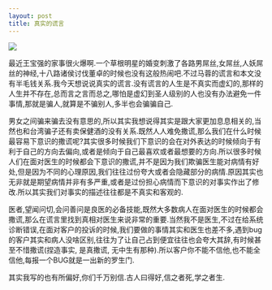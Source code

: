 ```yaml
--- 
layout: post
title: 真实的谎言
---
```


![](http://oaye9fj7h.bkt.clouddn.com/A10D589B-431D-4E23-9208-EAC6DC5796E3_20160826213033.jpeg)

最近王宝强的家事很火爆啊.一个草根明星的婚变刺激了各路男屌丝,女屌丝,人妖屌丝的神经,十八路诸侯讨伐董卓的时候也没有这般热闹吧.不过马蓉的谎言和本文没有半毛钱关系.我今天想说说真实的谎言.没有谎言的人生是不真实而虚幻的,那样的人生并不存在,总而言之言而总之,哪怕是虚幻到圣人级别的人也没有办法避免一件事情,那就是骗人,就算是不骗别人,多半也会骗骗自己.  

男女之间骗来骗去没有意思的,所以其实我想说得其实是跟大家更加息息相关的,当然也和台湾骗子还有卖保健酒的没有关系.既然人人难免撒谎,那么我们在什么时候最容易下意识的撒谎呢?其实很多时候我们下意识的会在对外表达的时候倾向于有利于自己的方向去偏向,或者是倾向于自己最喜欢或者最想要的方向.所以很多时候人们在面对医生的时候都会下意识的撒谎,并不是因为我们欺骗医生能对病情有好处,但是因为不同的心理原因,我们往往过份夸大或者会隐藏部分的病情.原因其实也无非就是期望病情并非有多严重,或者是过份担心病情而下意识的对事实作出了修改.所以其实我们对事实的描述往往都是不真实和客观的.  

医者,望闻问切,会问善问是良医的必备技能,既然大多数病人在面对医生的时候都会撒谎,那么在谎言里找到真相对医生来说非常的重要.当然我不是医生,不过在给系统诊断错误,在面对客户的投诉的时候,我们要做的事情其实和医生也差不多,遇到bug的客户其实和病人没啥区别,往往为了让自己占到便宜往往也会夸大其辞,有时候甚至不惜撒谎(捏造事实, 是真撒谎, 无中生有那种).所以客户你不能不信他,也不能全信他,每报一个BUG就是一出新的罗生门.  

其实我写的也有所偏好,你们千万别信.古人曰得好,信之者死,学之者生.  
